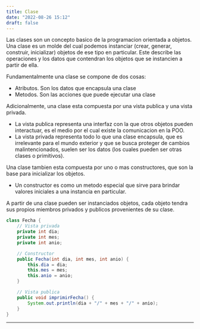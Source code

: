 ```yaml
---
title: Clase
date: "2022-08-26 15:12"
draft: false
---
```

Las clases son un concepto basico de la programacion orientada a objetos. Una clase es un molde del cual podemos instanciar (crear, generar, construir, inicializar) objetos de ese tipo en particular. Este describe las operaciones y los datos que contendran los objetos que se instancien a partir de ella.

Fundamentalmente una clase se compone de dos cosas:
- Atributos. Son los datos que encapsula una clase
- Metodos. Son las acciones que puede ejecutar una clase

Adicionalmente, una clase esta compuesta por una vista publica y una vista privada. 
- La vista publica representa una interfaz con la que otros objetos pueden interactuar, es el medio por el cual existe la comunicacion en la POO.
- La vista privada representa todo lo que una clase encapsula, que es irrelevante para el mundo exterior y que se busca proteger de cambios malintencionados, suelen ser los datos (los cuales pueden ser otras clases o primitivos).

Una clase tambien esta compuesta por uno o mas constructores, que son la base para inicializar los objetos.
- Un constructor es como un metodo especial que sirve para brindar valores iniciales a una instancia en particular.

A partir de una clase pueden ser instanciados objetos, cada objeto tendra sus propios miembros privados y publicos provenientes de su clase.

```Java
class Fecha {
	// Vista privada
	private int dia;
	private int mes;
	private int anio;

	// Constructor
	public Fecha(int dia, int mes, int anio) {
		this.dia = dia;
		this.mes = mes;
		this.anio = anio;
	}

	// Vista publica
	public void imprimirFecha() {
		System.out.println(dia + "/" + mes + "/" + anio);
	}
}
```

___